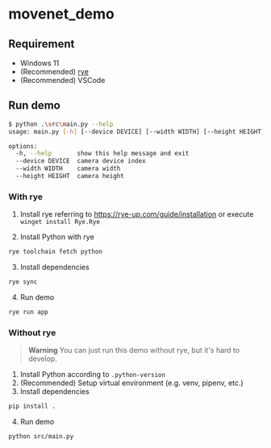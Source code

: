 # movenet_demo

## Requirement

- Windows 11
- (Recommended) [rye](https://github.com/mitsuhiko/rye)
- (Recommended) VSCode

## Run demo

```sh
$ python .\src\main.py --help
usage: main.py [-h] [--device DEVICE] [--width WIDTH] [--height HEIGHT]

options:
  -h, --help       show this help message and exit
  --device DEVICE  camera device index
  --width WIDTH    camera width
  --height HEIGHT  camera height
```

### With rye

1. Install rye referring to <https://rye-up.com/guide/installation>
   or execute `winget install Rye.Rye`

2. Install Python with rye

```sh
rye toolchain fetch python
```

3. Install dependencies

```sh
rye sync
```

4. Run demo

```sh
rye run app
```

### Without rye

> **Warning**
> You can just run this demo without rye, but it's hard to develop.

1. Install Python according to `.python-version`
2. (Recommended) Setup virtual environment (e.g. venv, pipenv, etc.)
3. Install dependencies

```sh
pip install .
```

4. Run demo

```sh
python src/main.py
```
